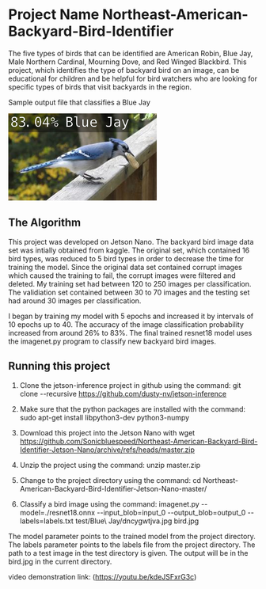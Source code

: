 # Project Name Northeast-American-Backyard-Bird-Identifier

The five types of birds that can be identified are American Robin, Blue Jay, Male Northern Cardinal, Mourning Dove, and Red Winged Blackbird.  This project, which identifies the type of backyard bird on an image, can be educational for children and be helpful for bird watchers who are looking for specific types of birds that visit backyards in the region.

Sample output file that classifies a Blue Jay

![sample output file that classifies a Blue Jay](https://github.com/Sonicbluespeed/Northeast-American-Backyard-Bird-Identifier-Jetson-Nano/blob/master/Blue_Jay_bird_detection)

## The Algorithm

This project was developed on Jetson Nano.  The backyard bird image data set was intially obtained from kaggle.  The original set, which contained 16 bird types, was reduced to 5 bird types in order to decrease the time for training the model. Since the original data set contained corrupt images which caused the training to fail, the corrupt images were filtered and deleted. My training set had between 120 to 250 images per classification.  The validiation set contained between 30 to 70 images and the testing set had around 30 images per classification.   

I began by training my model with 5 epochs and increased it by intervals of 10 epochs up to 40.  The accuracy of the image classification probability increased from around 26% to 83%.  The final trained resnet18 model uses the imagenet.py program to classify new backyard bird images.

## Running this project

1. Clone the jetson-inference project in github using the command: git clone --recursive https://github.com/dusty-nv/jetson-inference

2. Make sure that the python packages are installed with the command: sudo apt-get install libpython3-dev python3-numpy

3. Download this project into the Jetson Nano with 
wget https://github.com/Sonicbluespeed/Northeast-American-Backyard-Bird-Identifier-Jetson-Nano/archive/refs/heads/master.zip

4. Unzip the project using the command: unzip master.zip

5. Change to the project directory using the command: cd Northeast-American-Backyard-Bird-Identifier-Jetson-Nano-master/

6. Classify a bird image using the command:
imagenet.py --model=./resnet18.onnx --input_blob=input_0 --output_blob=output_0 --labels=labels.txt test/Blue\ Jay/dncygwtjva.jpg bird.jpg

The model parameter points to the trained model from the project directory.  The labels parameter points to the labels file from the project directory.  The path to a test image in the test directory is given.  The output will be in the bird.jpg in the current directory.

video demonstration link:
(https://youtu.be/kdeJSFxrG3c)
